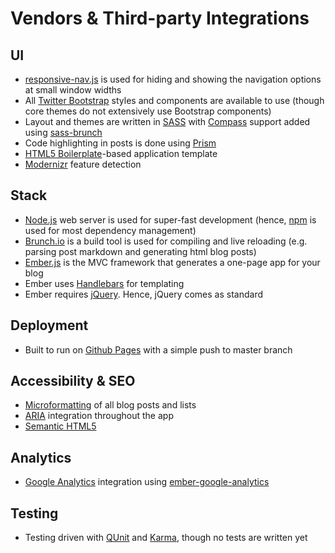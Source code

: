 Vendors & Third-party Integrations
======

UI
------

- [responsive-nav.js](//github.com/viljamis/responsive-nav.js) is used for hiding and showing the navigation options at small window widths
- All [Twitter Bootstrap](//getbootstrap.com/) styles and components are available to use (though core themes do not extensively use Bootstrap components)
- Layout and themes are written in [SASS](//sass-lang.com/) with [Compass](//compass-style.org/) support added using [sass-brunch](//github.com/brunch/sass-brunch)
- Code highlighting in posts is done using [Prism](//prismjs.com/)
- [HTML5 Boilerplate](//html5boilerplate.com/)-based application template
- [Modernizr](//modernizr.com/) feature detection

Stack
------

- [Node.js](//nodejs.org/) web server is used for super-fast development (hence, [npm](//www.npmjs.org/) is used for most dependency management)
- [Brunch.io](//brunch.io/) is a build tool is used for compiling and live reloading (e.g. parsing post markdown and generating html blog posts)
- [Ember.js](//emberjs.com/) is the MVC framework that generates a one-page app for your blog
- Ember uses [Handlebars](http://handlebarsjs.com/) for templating
- Ember requires [jQuery](http://jquery.com/). Hence, jQuery comes as standard

Deployment
------

- Built to run on [Github Pages](//pages.github.com/) with a simple push to master branch

Accessibility & SEO
------

- [Microformatting](//microformats.org/wiki/microformats2#h-entry) of all blog posts and lists
- [ARIA](//developer.mozilla.org/en-US/docs/Web/Accessibility/ARIA) integration throughout the app
- [Semantic HTML5](//html5doctor.com/lets-talk-about-semantics/)

Analytics
------

- [Google Analytics](//www.google.com/analytics/) integration using [ember-google-analytics](//github.com/ryanto/ember-google-analytics)

Testing
------

- Testing driven with [QUnit](//qunitjs.com/) and [Karma](//karma-runner.github.io/0.12/index.html), though no tests are written yet
